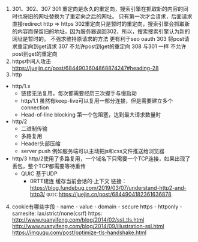 1. 301、302、307
  301 重定向是永久的重定向，搜索引擎在抓取新的内容的同时也将旧的网址替换为了重定向之后的网址。
  只有第一次才会请求，后面请求直接redirect
  http => https
  302重定向只是暂时的重定向，搜索引擎会抓取新的内容而保留旧的地址，因为服务器返回302，所以，搜索搜索引擎认为新的网址是暂时的。
  不强求维持原请求的方法
  更有利于seo oauth
  303 将post请求重定向到get请求
  307 不允许post到get的重定向
  308 与301 一样 不允许post到get的重定向
2. https中间人攻击
  https://juejin.cn/post/6844903604868874247#heading-28
3. http
  - http/1.x
    - 链接无法复用，每次都需要经历三次握手与慢启动
    - http/1.1 虽然有keep-live可以复用一部分连接，但是需要建立多个connection
    - Head-of-line blocking 第一个包阻塞，达到最大请求数量时
  - http/2
    - 二进制传输
    - 多路复用
    - Header头部压缩
    - server push
      例如服务端可以主动把js和css文件推送给浏览器
  - http/3
    http/2使用了多路复用，一个域名下只需要一个TCP连接，如果出现了丢包，整个TCP都需要等待重传
    - QUIC 基于UDP
      - 0RTT建连 缓存当前会话的·上下文
  链接：https://blog.fundebug.com/2019/03/07/understand-http2-and-http3/
  ```QUIC```:https://juejin.cn/post/6844904182361636878
  4. cookie有哪些字段
    - name
    - value
    - domain
    - secure https
    - httponly
    - samesite: lax/strict/none(csrf)
https: 
http://www.ruanyifeng.com/blog/2014/02/ssl_tls.html
http://www.ruanyifeng.com/blog/2014/09/illustration-ssl.html
https://imququ.com/post/optimize-tls-handshake.html
